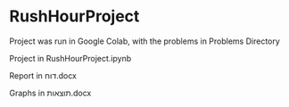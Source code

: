 # RushHourProject


Project was run in Google Colab, with the problems in Problems Directory

Project in RushHourProject.ipynb

Report in דוח.docx

Graphs in תוצאות.docx
